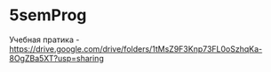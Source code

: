 # 5semProg
Учебная пратика - https://drive.google.com/drive/folders/1tMsZ9F3Knp73FL0oSzhqKa-8OgZBa5XT?usp=sharing
